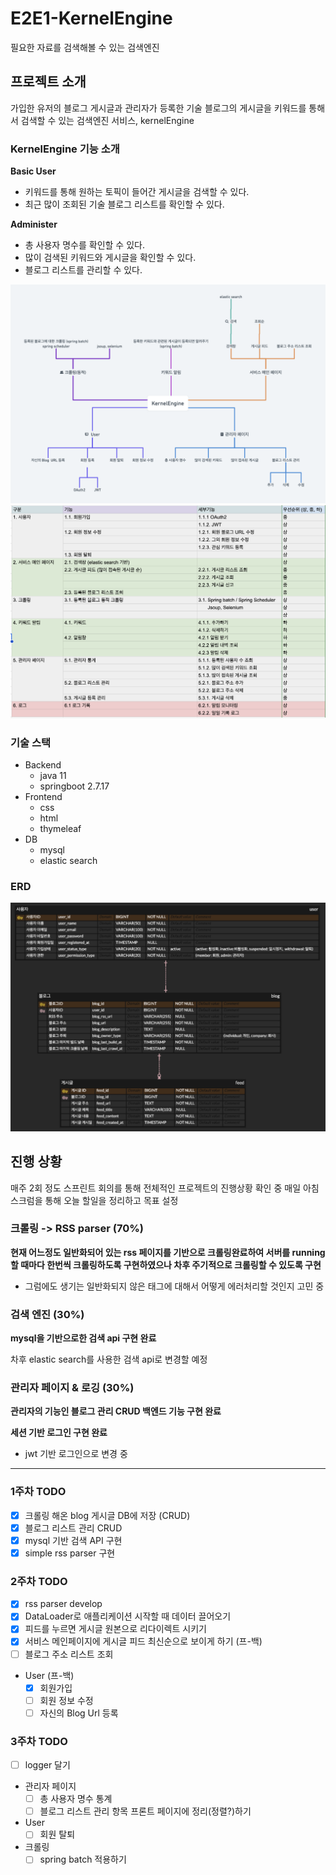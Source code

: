 # E2E1-KernelEngine

필요한 자료를 검색해볼 수 있는 검색엔진

## 프로젝트 소개

가입한 유저의 블로그 게시글과 관리자가 등록한 기술 블로그의 게시글을 키워드를 통해서 검색할 수 있는 검색엔진 서비스, kernelEngine

### KernelEngine 기능 소개

**Basic User**

- 키워드를 통해 원하는 토픽이 들어간 게시글을 검색할 수 있다.
- 최근 많이 조회된 기술 블로그 리스트를 확인할 수 있다.

**Administer**

- 총 사용자 명수를 확인할 수 있다.
- 많이 검색된 키워드와 게시글을 확인할 수 있다.
- 블로그 리스트를 관리할 수 있다.

![](docs/images/ke-function.png)
![](docs/images/ke-function-excel.png)

### 기술 스택

- Backend
    - java 11
    - springboot 2.7.17
- Frontend
    - css
    - html
    - thymeleaf
- DB
    - mysql
    - elastic search

### ERD

![](docs/images/ke-erd.png)

## 진행 상황

매주 2회 정도 스프린트 회의를 통해 전체적인 프로젝트의 진행상황 확인 중 매일 아침 스크럼을 통해 오늘 할일을 정리하고 목표 설정

### 크롤링 -> RSS parser (70%)

**현재 어느정도 일반화되어 있는 rss 페이지를 기반으로 크롤링완료하여 서버를 running 할 때마다 한번씩 크롤링하도록 구현하였으나 차후 주기적으로 크롤링할 수 있도록 구현**

- 그럼에도 생기는 일반화되지 않은 태그에 대해서 어떻게 에러처리할 것인지 고민 중

### 검색 엔진 (30%)

**mysql을 기반으로한 검색 api 구현 완료**

차후 elastic search를 사용한 검색 api로 변경할 예정

### 관리자 페이지 & 로깅 (30%)

**관리자의 기능인 블로그 관리 CRUD 백엔드 기능 구현 완료**

**세션 기반 로그인 구현 완료**

- jwt 기반 로그인으로 변경 중

---

### 1주차 TODO

- [X] 크롤링 해온 blog 게시글 DB에 저장 (CRUD)
- [X] 블로그 리스트 관리 CRUD
- [X] mysql 기반 검색 API 구현
- [X] simple rss parser 구현

### 2주차 TODO

- [X] rss parser develop
- [X] DataLoader로 애플리케이션 시작할 때 데이터 끌어오기
- [X] 피드를 누르면 게시글 원본으로 리다이렉트 시키기
- [X] 서비스 메인페이지에 게시글 피드 최신순으로 보이게 하기 (프-백)
- [ ] 블로그 주소 리스트 조회

- User (프-백)
    - [X] 회원가입
    - [ ] 회원 정보 수정
    - [ ] 자신의 Blog Url 등록

### 3주차 TODO

- [ ] logger 달기

- 관리자 페이지
    - [ ] 총 사용자 명수 통계
    - [ ] 블로그 리스트 관리 항목 프론트 페이지에 정리(정렬?)하기

- User
    - [ ] 회원 탈퇴

- 크롤링
    - [ ] spring batch 적용하기